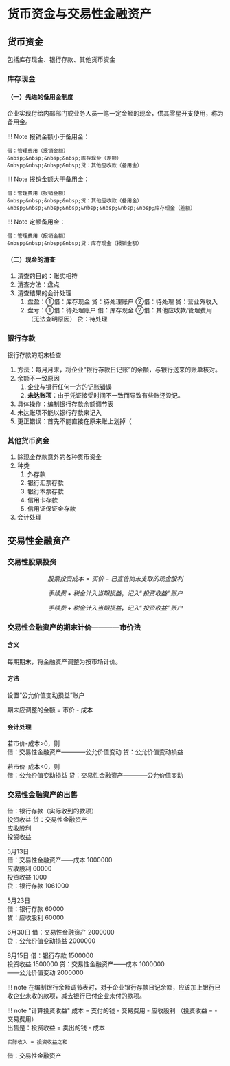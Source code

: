 # 货币资金与交易性金融资产

## 货币资金

包括库存现金、银行存款、其他货币资金

### 库存现金
#### （一）先进的备用金制度
企业实现付给内部部门或业务人员一笔一定金额的现金，供其零星开支使用，称为备用金。

!!! Note
    报销金额小于备用金：

    借：管理费用（报销金额）    
    &nbsp;&nbsp;&nbsp;&nbsp;库存现金（差额）    
    &nbsp;&nbsp;&nbsp;&nbsp;贷：其他应收款（备用金）    

!!! Note
    报销金额大于备用金：

    借：管理费用（报销金额）    
    &nbsp;&nbsp;&nbsp;&nbsp;贷：其他应收款（备用金）    
    &nbsp;&nbsp;&nbsp;&nbsp;&nbsp;&nbsp;&nbsp;&nbsp;库存现金（差额）    

!!! Note
    定额备用金：

    借：管理费用（报销金额）    
    &nbsp;&nbsp;&nbsp;&nbsp;贷：库存现金（报销金额）

#### （二）现金的清查

1. 清查的目的：账实相符
2. 清查方法：盘点
3. 清查结果的会计处理
    1. 盘盈：①借：库存现金 贷：待处理账户 ②借：待处理 贷：营业外收入
    2. 盘亏：①借：待处理账户 借：库存现金 ②借：其他应收款/管理费用（无法查明原因） 贷：待处理

### 银行存款
银行存款的期末检查

1. 方法：每月月末，将企业“银行存款日记账”的余额，与银行送来的账单核对。
2. 余额不一致原因
    1. 企业与银行任何一方的记账错误
    2. **未达账项**：由于凭证接受时间不一致而导致有些账还没记。
3. 具体操作：编制银行存款余额调节表
4. 未达账项不能以银行存款来记入
5. 更正错误：首先不能直接在原来账上划掉（

### 其他货币资金
1. 除现金存款意外的各种货币资金
2. 种类
    1. 外存款
    2. 银行汇票存款
    3. 银行本票存款
    4. 信用卡存款
    5. 信用证保证金存款
3. 会计处理

## 交易性金融资产

### 交易性股票投资
$$
股票投资成本 = 买价 - 已宣告尚未支取的现金股利
$$

$$
手续费 + 税金计入当期损益，记入“投资收益”账户
$$

$$
手续费 + 税金计入当期损益，记入“投资收益”账户
$$

### 交易性金融资产的期末计价————市价法

#### 含义
每期期末，将金融资产调整为按市场计价。

#### 方法
设置“公允价值变动损益”账户

期末应调整的金额 = 市价 - 成本

#### 会计处理
若市价-成本>0，则   
借：交易性金融资产————公允价值变动
贷：公允价值变动损益

若市价-成本<0，则   
借：公允价值变动损益
贷：交易性金融资产————公允价值变动


### 交易性金融资产的出售
借：银行存款（实际收到的款项）  
投资收益
贷：交易性金融资产  
应收股利    
投资收益


5月13日         
借：交易性金融资产——成本 1000000    
   应收股利 60000   
   投资收益 1000    
贷：银行存款 1061000    

5月23日     
借：银行存款 60000  
贷：应收股利 60000  

6月30日 
借：交易性金融资产 2000000  
贷：公允价值变动损益 2000000    

8月15日 
借：银行存款 1500000    
   投资收益 1500000 
贷：交易性金融资产——成本 1000000    
   ——公允价值变动 2000000   




!!! note
    在编制银行余额调节表时，对于企业银行存款日记余额，应该加上银行已收企业未收的款项，减去银行已付企业未付的款项。



!!! note "计算投资收益"
    成本 = 支付的钱 - 交易费用 - 应收股利 （投资收益 = - 交易费用）     
    出售是：投资收益 = 卖出的钱 - 成本      

    实际收入 = 投资收益之和

借：交易性金融资产